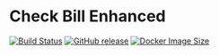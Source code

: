 # Check Bill Enhanced

[![Build Status](https://jenkins.chatreejs.com/job/chatreejs/job/check-bill-enhanced/job/main/badge/icon)](https://jenkins.chatreejs.com/job/chatreejs/job/check-bill-enhanced/job/main/)
[![GitHub release](https://img.shields.io/github/v/release/chatreejs/check-bill-enhanced)](https://github.com/chatreejs/check-bill-enhanced/releases)
[![Docker Image Size](https://img.shields.io/docker/image-size/chatreejs/check-bill-enhanced?sort=semver)](https://hub.docker.com/r/chatreejs/check-bill-enhanced 'Click to view the image on Docker Hub')
